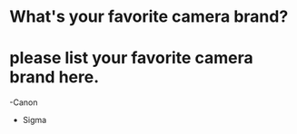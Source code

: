 # What's your favorite camera brand?

# please list your favorite camera brand here.
-Canon
- Sigma

